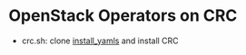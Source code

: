 # OpenStack Operators on CRC

- crc.sh: clone [install_yamls](https://github.com/openstack-k8s-operators/install_yamls) and install CRC

